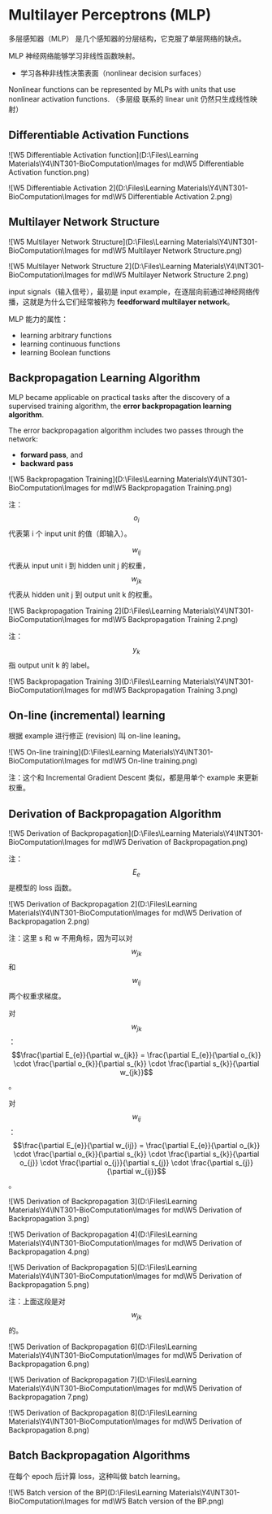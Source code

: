 # Multilayer Perceptrons (MLP)

多层感知器（MLP） 是几个感知器的分层结构，它克服了单层网络的缺点。

MLP 神经网络能够学习非线性函数映射。

* 学习各种非线性决策表面（nonlinear decision surfaces）

Nonlinear functions can be represented by MLPs with
units that use nonlinear activation functions. （多层级 联系的 linear unit 仍然只生成线性映射）

## Differentiable Activation Functions

![W5 Differentiable Activation function](D:\Files\Learning Materials\Y4\INT301-BioComputation\Images for md\W5 Differentiable Activation function.png)

![W5 Differentiable Activation 2](D:\Files\Learning Materials\Y4\INT301-BioComputation\Images for md\W5 Differentiable Activation 2.png)

## Multilayer Network Structure

![W5 Multilayer Network Structure](D:\Files\Learning Materials\Y4\INT301-BioComputation\Images for md\W5 Multilayer Network Structure.png)

![W5 Multilayer Network Structure 2](D:\Files\Learning Materials\Y4\INT301-BioComputation\Images for md\W5 Multilayer Network Structure 2.png)

input signals（输入信号），最初是 input example，在逐层向前通过神经网络传播，这就是为什么它们经常被称为 **feedforward multilayer network**。

MLP 能力的属性：

* learning arbitrary functions
* learning continuous functions
* learning Boolean functions

## Backpropagation Learning Algorithm

MLP became applicable on practical tasks after the
discovery of a supervised training algorithm, the **error backpropagation learning algorithm**.

The error backpropagation algorithm includes two passes through the network:

* **forward pass**, and
* **backward pass**



![W5 Backpropagation Training](D:\Files\Learning Materials\Y4\INT301-BioComputation\Images for md\W5 Backpropagation Training.png)

注：$$o_{i}$$ 代表第 i 个 input unit 的值（即输入）。

$$w_{ij}$$​ 代表从 input unit i 到 hidden unit j 的权重，$$w_{jk}$$​ 代表从 hidden unit j 到 output unit k 的权重。

![W5 Backpropagation Training 2](D:\Files\Learning Materials\Y4\INT301-BioComputation\Images for md\W5 Backpropagation Training 2.png)

注：$$y_{k}$$ 指 output unit k 的 label。

![W5 Backpropagation Training 3](D:\Files\Learning Materials\Y4\INT301-BioComputation\Images for md\W5 Backpropagation Training 3.png)



## On-line (incremental) learning

根据 example 进行修正 (revision) 叫 on-line leaning。

![W5 On-line training](D:\Files\Learning Materials\Y4\INT301-BioComputation\Images for md\W5 On-line training.png)

注：这个和 Incremental Gradient Descent 类似，都是用单个 example 来更新权重。

## Derivation of Backpropagation Algorithm
![W5 Derivation of Backpropagation](D:\Files\Learning Materials\Y4\INT301-BioComputation\Images for md\W5 Derivation of Backpropagation.png)

注：$$E_{e}$$ 是模型的 loss 函数。

![W5 Derivation of Backpropagation 2](D:\Files\Learning Materials\Y4\INT301-BioComputation\Images for md\W5 Derivation of Backpropagation 2.png)

注：这里 s 和 w 不用角标，因为可以对 $$w_{jk}$$ 和 $$w_{ij}$$​​ 两个权重求梯度。

对 $$w_{jk}$$​​ ：$$\frac{\partial E_{e}}{\partial w_{jk}} = \frac{\partial E_{e}}{\partial o_{k}} \cdot \frac{\partial o_{k}}{\partial s_{k}} \cdot \frac{\partial s_{k}}{\partial w_{jk}}$$​​。

对 $$w_{ij}$$ ：$$\frac{\partial E_{e}}{\partial w_{ij}} = \frac{\partial E_{e}}{\partial o_{k}} \cdot \frac{\partial o_{k}}{\partial s_{k}} \cdot \frac{\partial s_{k}}{\partial o_{j}} \cdot \frac{\partial o_{j}}{\partial s_{j}} \cdot \frac{\partial s_{j}}{\partial w_{ij}}$$。

![W5 Derivation of Backpropagation 3](D:\Files\Learning Materials\Y4\INT301-BioComputation\Images for md\W5 Derivation of Backpropagation 3.png)

![W5 Derivation of Backpropagation 4](D:\Files\Learning Materials\Y4\INT301-BioComputation\Images for md\W5 Derivation of Backpropagation 4.png)

![W5 Derivation of Backpropagation 5](D:\Files\Learning Materials\Y4\INT301-BioComputation\Images for md\W5 Derivation of Backpropagation 5.png)

注：上面这段是对 $$w_{jk}$$ 的。

![W5 Derivation of Backpropagation 6](D:\Files\Learning Materials\Y4\INT301-BioComputation\Images for md\W5 Derivation of Backpropagation 6.png)

![W5 Derivation of Backpropagation 7](D:\Files\Learning Materials\Y4\INT301-BioComputation\Images for md\W5 Derivation of Backpropagation 7.png)

![W5 Derivation of Backpropagation 8](D:\Files\Learning Materials\Y4\INT301-BioComputation\Images for md\W5 Derivation of Backpropagation 8.png)



## Batch Backpropagation Algorithms

在每个 epoch 后计算 loss，这种叫做 batch learning。

![W5 Batch version of the BP](D:\Files\Learning Materials\Y4\INT301-BioComputation\Images for md\W5 Batch version of the BP.png)

